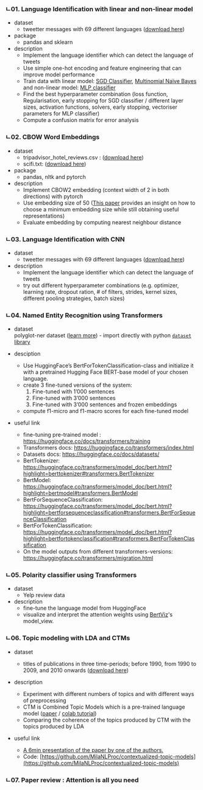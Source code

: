 ### ㄴ01. Language Identification with linear and non-linear model
* dataset 
  * tweetter messages with 69 different languages ([download here](https://docs.google.com/spreadsheets/d/e/2PACX-1vTOZ2rC82rhNsJduoyKYTsVeH6ukd7Bpxvxn_afOibn3R-eadZGXu82eCU9IRpl4CK_gefEGsYrA_oM/pub?gid=1863430984&single=true&output=tsv))
* package 
  * pandas and sklearn 
* description  
  * Implement the language identifier which can detect the language of tweets 
  * Use simple one-hot encoding and feature engineering that can improve model performance
  * Train data with linear model: [SGD Classifier](https://scikit-learn.org/stable/modules/generated/sklearn.linear_model.SGDClassifier.html), [Multinomial Naïve Bayes](https://scikit-learn.org/stable/modules/generated/sklearn.naive_bayes.MultinomialNB.html#sklearn.naive_bayes.MultinomialNB) and non-linear model: [MLP classifier](https://scikit-learn.org/stable/modules/generated/sklearn.neural_network.MLPClassifier.html#sklearn.neural_network.MLPClassifier)
  * Find the best hyperparameter combination (loss function, Regularisation, early stopping for SGD classifier / different layer sizes, activation functions, solvers, early stopping, vectoriser parameters for MLP classifier)
  * Compute a confusion matrix for error analysis

### ㄴ02. CBOW Word Embeddings
* dataset 
  * tripadvisor_hotel_reviews.csv :  ([download here](https://drive.google.com/file/d/1ihP1HZ8YHVGGIEp1RHxXdt3PPIi12xvL/view?usp=sharing))
  * scifi.txt: ([download here](https://drive.google.com/file/d/10ehW4jZND3QA29v9aNboYUett5-swuNe/view?usp=sharing)) 
* package 
  * pandas, nltk and pytorch
* description 
  * Implement CBOW2 embedding (context width of 2 in both directions) with pytorch
  * Use embedding size of 50 ([This paper](https://aclanthology.org/I17-2006/) provides an insight on how to choose a minimum embedding size while still obtaining
useful representations)
  * Evaluate embedding by computing nearest neighbour distance

### ㄴ03. Language Identification with CNN
* dataset 
  * tweetter messages with 69 different languages ([download here](https://docs.google.com/spreadsheets/d/e/2PACX-1vTOZ2rC82rhNsJduoyKYTsVeH6ukd7Bpxvxn_afOibn3R-eadZGXu82eCU9IRpl4CK_gefEGsYrA_oM/pub?gid=1863430984&single=true&output=tsv))
* description
  * Implement the language identifier which can detect the language of tweets 
  * try out different hyperparameter combinations (e.g. optimizer, learning rate, dropout ration, # of filters, strides, kernel sizes, different pooling strategies, batch sizes) 

### ㄴ04. Named Entity Recognition using Transformers
* dataset    
   polyglot-ner dataset ([learn more](https://polyglot.readthedocs.io/en/latest/NamedEntityRecognition.html)) - import directly with python [`dataset` library](https://huggingface.co/docs/datasets/quickstart)
* desciption 

  * Use HuggingFace’s BertForTokenClassification-class and initialize it with a pretrained Hugging Face BERT-base model of your chosen language.
  * create 3 fine-tuned versions of the system:
     1) Fine-tuned with 1’000 sentences
     2) Fine-tuned with 3’000 sentences
     3) Fine-tuned with 3’000 sentences and frozen embeddings
  * compute f1-micro and f1-macro scores for each fine-tuned model 

* useful link 
  * fine-tuning pre-trained model : https://huggingface.co/docs/transformers/training
  * Transformers docs: https://huggingface.co/transformers/index.html
  * Datasets docs: https://huggingface.co/docs/datasets/
  * BertTokenizer: https://huggingface.co/transformers/model_doc/bert.html?highlight=berttokenizer#transformers.BertTokenizer 
  * BertModel: https://huggingface.co/transformers/model_doc/bert.html?highlight=bertmodel#transformers.BertModel
  * BertForSequenceClassification: https://huggingface.co/transformers/model_doc/bert.html?highlight=bertforsequenceclassification#transformers.BertForSequenceClassification 
  * BertForTokenClassification: https://huggingface.co/transformers/model_doc/bert.html?highlight=bertfortokenclassification#transformers.BertForTokenClassification 
  * On the model outputs from different transformers-versions: https://huggingface.co/transformers/migration.html

### ㄴ05. Polarity classifier using Transformers 
* dataset 
  * Yelp review data 
* description 
  * fine-tune the language model from HuggingFace
  * visualize and interpret the attention weights using [BertViz](https://github.com/jessevig/bertviz)'s model_view.

### ㄴ06. Topic modeling with LDA and CTMs 
* dataset 
  * titles of publications in three time-periods; before 1990, from 1990 to 2009, and 2010 onwards ([download here](https://dblp.uni-trier.de/xml/dblp.xml.gz))
* description 
  * Experiment with different numbers of topics and with different ways of preprocessing
  * CTM is Combined Topic Models which is a pre-trained language model ([paper](https://aclanthology.org/2021.acl-short.96/) / [colab tutorial](https://colab.research.google.com/drive/1fXJjr_rwqvpp1IdNQ4dxqN4Dp88cxO97?usp=sharing))
  * Comparing the coherence of the topics produced by CTM with the topics produced by LDA
  
* useful link 
  * [A 6min presentation of the paper by one of the authors.](https://underline.io/lecture/25716-pre-training-is-a-hot-topic-contextualized-document-embeddings-improve-topic-coherence)
  * Code: [https://github.com/MilaNLProc/contextualized-topic-models](https://github.com/MilaNLProc/contextualized-topic-models)


### ㄴ07. Paper review : Attention is all you need 

